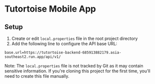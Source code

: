 # Tutortoise Mobile App

## Setup

1. Create or edit `local.properties` file in the root project directory
2. Add the following line to configure the API base URL:
```properties
base.url=https://tutortoise-backend-685913882179.asia-southeast2.run.app/api/v1/
```

Note: The `local.properties` file is not tracked by Git as it may contain sensitive information. If you're cloning this project for the first time, you'll need to create this file manually.
